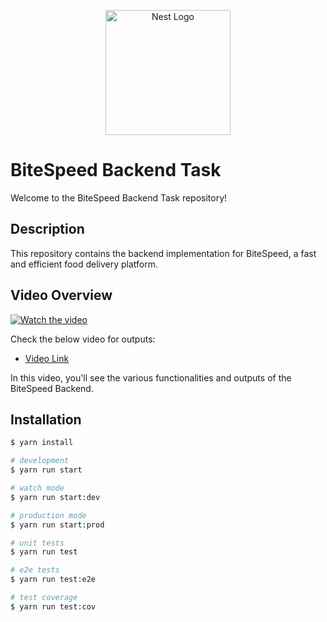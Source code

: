<p align="center">
  <a href="http://nestjs.com/" target="blank"><img src="https://nestjs.com/img/logo-small.svg" width="200" alt="Nest Logo" /></a>
</p>

# BiteSpeed Backend Task

Welcome to the BiteSpeed Backend Task repository!

## Description

This repository contains the backend implementation for BiteSpeed, a fast and efficient food delivery platform.

## Video Overview

[![Watch the video](https://example.com/video_thumbnail.png)](https://drive.google.com/file/d/1OIdzxUj1cLs_7pG3rdTXGuu5y7utoiWT/view?usp=sharing)

Check the below video for outputs:

- [Video Link](https://drive.google.com/file/d/1OIdzxUj1cLs_7pG3rdTXGuu5y7utoiWT/view?usp=sharing)

In this video, you'll see the various functionalities and outputs of the BiteSpeed Backend.

## Installation

```bash
$ yarn install

# development
$ yarn run start

# watch mode
$ yarn run start:dev

# production mode
$ yarn run start:prod

# unit tests
$ yarn run test

# e2e tests
$ yarn run test:e2e

# test coverage
$ yarn run test:cov
